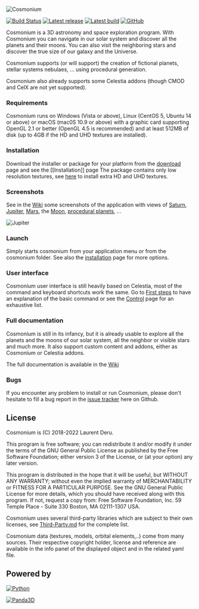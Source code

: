 ![Cosmonium](textures/cosmonium-name.png)

[![Build Status](https://github.com/cosmonium/cosmonium/workflows/build/badge.svg)](https://github.com/cosmonium/cosmonium/actions)
[![Latest release](https://img.shields.io/github/v/release/cosmonium/cosmonium?label=Lastest%20release)](https://github.com/cosmonium/cosmonium/wiki/Download)
[![Latest build](https://img.shields.io/github/v/release/cosmonium/cosmonium?include_prereleases&label=Lastest%20build)](https://github.com/cosmonium/cosmonium/wiki/Download)
[![GitHub](https://img.shields.io/github/license/cosmonium/cosmonium)](https://github.com/cosmonium/cosmonium/blob/master/COPYING.md)

Cosmonium is a 3D astronomy and space exploration program. With Cosmonium you can navigate in our solar system and discover all the planets and their moons. You can also visit the neighboring stars and discover the true size of our galaxy and the Universe.

Cosmonium supports (or will support) the creation of fictional planets, stellar systems nebulaes, ... using procedural generation.

Cosmonium also already supports some Celestia addons (though CMOD and CelX are not yet supported).

### Requirements

Cosmonium runs on Windows (Vista or above), Linux (CentOS 5, Ubuntu 14 or above) or macOS (mac0S 10.9 or above)
with a graphic card supporting OpenGL 2.1 or better (OpenGL 4.5 is recommended) and at least 512MB of disk
(up to 4GB if the HD and UHD textures are installed).

### Installation 

Download the installer or package for your platform from the [download](https://github.com/cosmonium/cosmonium/wiki/Download) page and see the [[Installation]] page
The package contains only low resolution textures, see [here](https://github.com/cosmonium/cosmonium/wiki/Download#extra-textures) to install extra HD and UHD textures.

### Screenshots

See in the [Wiki](https://github.com/cosmonium/cosmonium/wiki/Screenshots) some screenshots of the application with views of
[Saturn](https://github.com/cosmonium/cosmonium/wiki/Screenshots#rings-of-saturn),
[Jupiter](https://github.com/cosmonium/cosmonium/wiki/Screenshots#io-casting-a-shadow-on-jupiter),
[Mars](https://github.com/cosmonium/cosmonium/wiki/Screenshots#phobos-over-mars),
the [Moon](https://github.com/cosmonium/cosmonium/wiki/Screenshots#moon-crescent),
[procedural planets](https://github.com/cosmonium/cosmonium/wiki/Screenshots#procedural-planet), ...

![Jupiter](https://github.com/cosmonium/cosmonium/wiki/screenshots/Io+Jupiter.png)

### Launch

Simply starts cosmonium from your application menu or from the cosmonium folder. See also the [installation](https://github.com/cosmonium/cosmonium/wiki/Installation) page for more options.

### User interface

Cosmonium user interface is still heavily based on Celestia, most of the command and keyboard shortcuts work the same.
Go to [First steps](https://github.com/cosmonium/cosmonium/wiki/First-steps) to have an explanation of the basic command or see the [Control](https://github.com/cosmonium/cosmonium/wiki/Control) page for an exhaustive list.

### Full documentation

Cosmonium is still in its infancy, but it is already usable to explore all the planets and the moons of our solar system, all the neighbor or visible stars and much more.
It also support custom content and addons, either as Cosmonium or Celestia addons.

The full documentation is available in the [Wiki](https://github.com/cosmonium/cosmonium/wiki)

### Bugs

If you encounter any problem to install or run Cosmonium, please don't hesitate to fill a bug report in the [issue tracker](https://github.com/cosmonium/cosmonium/issues) here on Github.

## License 

Cosmonium is (C) 2018-2022 Laurent Deru.

This program is free software; you can redistribute it and/or modify it under the terms of the GNU General Public License as published by the Free Software Foundation; either version 3 of the License, or (at your option) any later version.

This program is distributed in the hope that it will be useful, but WITHOUT ANY WARRANTY; without even the implied warranty of MERCHANTABILITY or FITNESS FOR A PARTICULAR PURPOSE. See the GNU General Public License for more details, which you should have received along with this program. If not, request a copy from: Free Software Foundation, Inc. 59 Temple Place - Suite 330 Boston, MA 02111-1307 USA.

Cosmonium uses several third-party libraries which are subject to their own licenses,  see [Third-Party.md](Third-Party.md) for the complete list.

Cosmonium data (textures, models, orbital elements,..) come from many sources. Their respective copyright holder, license and reference are available in the info panel of the displayed object and in the related yaml file.

## Powered by

[![Python](https://github.com/cosmonium/cosmonium/wiki/images/python-powered-w-200x80.png)](http://www.python.org)

[![Panda3D](https://github.com/cosmonium/cosmonium/wiki/images/panda3d_logo.png)](http://www.panda3d.org)

